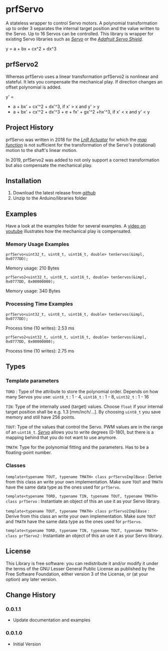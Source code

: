# prfServo
A stateless wrapper to control Servo motors. A polynomial transformation up to order 3 separates the internal target position and the value written to the Servo. Up to 16 Servos can be controlled. This library is wrapper for existing Servo libraries such as *[Servo](https://www.arduino.cc/en/Reference/Servo)* or the *[Adafruit Servo Shield](https://www.adafruit.com/product/1411)*.

y = a + bx + cx^2 + dx^3

## prfServo2
Whereas prfServo uses a linear transformation prfServo2 is nonlinear and stateful. It lets you compensate the mechanical play. If direction changes an offset polynomial is added.

 y' =  

- a + bx' + cx'^2 + dx'^3, if x' > x and y' > y
- a + bx' + cx'^2 + dx'^3 + e + fx' + gx'^2 +hx'^3, if x' < x and y' < y


## Project History
prfServo was written in 2018 for the *[LnR Actuator](https://www.instructables.com/id/Linear-and-Rotation-Actuator/)* for which the *[map function](https://www.arduino.cc/reference/en/language/functions/math/map/)* is not sufficient for the transformation of the Servo's (rotational) motion to the shaft's linear motion.

In 2019, prfServo2 was added to not only support a correct transformation but also compensate the mechanical play.

## Installation
1. Download the latest release from *[github](https://github.com/mrstefangrimm/prfServo/releases)*
2. Unzip to the Arduino/libraries folder

## Examples
Have a look at the examples folder for several examples. A 
[video on youtube](https://youtu.be/CnMcMh8CgUc)
 illustrates how the mechanical play is compensated.

### Memory Usage Examples
`prfServo<uint32_t, uint8_t, uint16_t, double> tenServos(&impl, 0x0777DD);`

Memory usage: 210 Bytes

`prfServo2<uint32_t, uint8_t, uint16_t, double> tenServos(&impl, 0x0777DD, 0x00000000);`

Memory usage: 340 Bytes

### Processing Time Examples
`prfServo<uint32_t, uint8_t, uint16_t, double> tenServos(&impl, 0x0777DD);`

Process time (10 writes): 2.53 ms

`prfServo2<uint32_t, uint8_t, uint16_t, double> tenServos(&impl, 0x0777DD, 0x00000000);`

Process time (10 writes): 2.75 ms


## Types
### Template parameters
`TORD` : Type of the attribute to store the polynomial order. Depends on how many Servos you use: `uint8_t` : 1 - 4, `uint16_t` : 1 - 8, `uint32_t` : 1 - 16

`TIN`: Type of the internally used (target) values. Choose `float` if your internal target position shall be e.g. 1.3 [mm/inch/...]. By choosing `uint8_t` you save memory and still have 256 points. 

`TOUT`: Type of the values that control the Servo. PWM values are in the range of an `uint16_t`. *[Servo](https://www.arduino.cc/en/Reference/Servo)* allows you to write degrees (0-180), but there is a mapping behind that you do not want to use anymore.

`TMATH`: Type for the polynomial fitting and the parameters. Has to be a floating-point number.

### Classes
`template<typename TOUT, typename TMATH> class prfServoImplBase` : 
Derive from this class an write your own implementation. Make sure `TOUT` and `TMATH` have the same data type as the ones used for `prfServo`.

`template<typename TORD, typename TIN, typename TOUT, typename TMATH> class prfServo` : 
Instantiate an object of this an use it as your Servo library.

`template<typename TOUT, typename TMATH> class prfServo2ImplBase` : 
Derive from this class an write your own implementation. Make sure `TOUT` and `TMATH` have the same data type as the ones used for `prfServo`.

`template<typename TORD, typename TIN, typename TOUT, typename TMATH> class prfServo2` :
Instantiate an object of this an use it as your Servo library.

## License
This Library is free software: you can redistribute it and/or modify it under the terms of the GNU Lesser General Public License as published by the Free Software Foundation, either version 3 of the License, or (at your option) any later version.


## Change History
### 0.0.1.1
- Update documentation and examples

### 0.0.1.0 
- Initial Version
